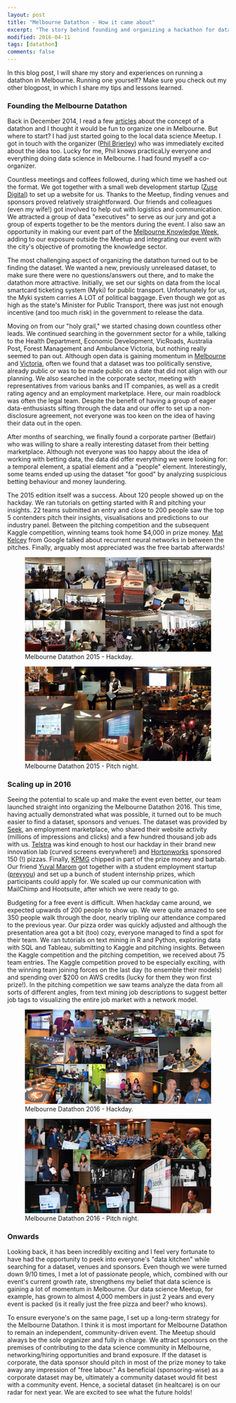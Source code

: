 ```yaml
---
layout: post
title: "Melbourne Datathon - How it came about"
excerpt: "The story behind founding and organizing a hackathon for data science."
modified: 2016-04-11
tags: [datathon]
comments: false
---
```


In this blog post, I will share my story and experiences on running a datathon in Melbourne. Running one yourself? Make sure you check out my other blogpost, in which I share my tips and lessons learned.

### Founding the Melbourne Datathon
Back in December 2014, I read a few [articles](http://www.datanami.com/2014/11/24/datathons-emerge-training-recruitment-tool/) about the concept of a datathon and I thought it would be fun to organize one in Melbourne. But where to start? I had just started going to the local data science Meetup. I got in touch with the organizer ([Phil Brierley](https://au.linkedin.com/in/philbrierley)) who was immediately excited about the idea too. Lucky for me, Phil knows practicaLly everyone and everything doing data science in Melbourne. I had found myself a co-organizer.

Countless meetings and coffees followed, during which time we hashed out the format. We got together with a small web development startup ([Zuse Digital](http://www.zusedigital.com/)) to set up a website for us. Thanks to the Meetup, finding venues and sponsors proved relatively straightforward. Our friends and colleagues (even my wife!) got involved to help out with logistics and communication. We attracted a group of data "executives" to serve as our jury and got a group of experts together to be the mentors during the event. I also saw an opportunity in making our event part of the [Melbourne Knowledge Week](http://www.melbourne.vic.gov.au/arts-and-culture/events-partnerships/melbourne-knowledge-week/Pages/melbourne-knowledge-week.aspx), adding to our exposure outside the Meetup and integrating our event with the city's objective of promoting the knowledge sector.  

The most challenging aspect of organizing the datathon turned out to be finding the dataset. We wanted a new, previously unreleased dataset, to make sure there were no questions/answers out there, and to make the datathon more attractive. Initially, we set our sights on data from the local smartcard ticketing system (Myki) for public transport. Unfortunately for us, the Myki system carries A LOT of political baggage. Even though we got as high as the state's Minister for Public Transport, there was just not enough incentive (and too much risk) in the government to release the data. 

Moving on from our "holy grail," we started chasing down countless other leads. We continued searching in the government sector for a while, talking to the Health Department, Economic Development, VicRoads, Australia Post, Forest Management and Ambulance Victoria, but nothing really seemed to pan out. Although open data is gaining momentum in [Melbourne](https://data.melbourne.vic.gov.au/) and [Victoria](https://www.data.vic.gov.au/), often we found that a dataset was too politically senstive, already public or was to be made public on a date that did not align with our planning. We also searched in the corporate sector, meeting with representatives from various banks and IT companies, as well as a credit rating agency and an employment marketplace. Here, our main roadblock was often the legal team. Despite the benefit of having a group of eager data-enthusiasts sifting through the data and our offer to set up a non-disclosure agreement, not everyone was too keen on the idea of having their data out in the open. 

After months of searching, we finally found a corporate partner (Betfair) who was willing to share a really interesting dataset from their betting marketplace. Although not everyone was too happy about the idea of working with betting data, the data did offer everything we were looking for: a temporal element, a spatial element and a "people" element. Interestingly, some teams ended up using the dataset "for good" by analyzing suspicious betting behaviour and money laundering.

The 2015 edition itself was a success. About 120 people showed up on the hackday. We ran tutorials on getting started with R and pitching your insights. 22 teams submitted an entry and close to 200 people saw the top 5 contenders pitch their insights, visualisations and predictions to our industry panel. Between the pitching competition and the subsequent Kaggle competition, winning teams took home $4,000 in prize money. [Mat Kelcey](http://matpalm.com/blog/) from Google talked about recurrent neural networks in between the pitches. Finally, arguably most appreciated was the free bartab afterwards!
<figure>
	<a href="/images/datathon2015_hackday.jpg"><img src="/images/datathon2015_hackday.jpg"></a>
	<figcaption>Melbourne Datathon 2015 - Hackday.</figcaption>
</figure>
<figure>
    <a href="/images/datathon2015_pitchnight.jpg"><img src="/images/datathon2015_pitchnight.jpg"></a>
    <figcaption>Melbourne Datathon 2015 - Pitch night.</figcaption>
</figure>

### Scaling up in 2016
Seeing the potential to scale up and make the event even better, our team launched straight into organizing the Melbourne Datathon 2016. This time, having actually demonstrated what was possible, it turned out to be much easier to find a dataset, sponsors and venues. The dataset was provided by [Seek](http://www.seek.com.au/), an employment marketplace, who shared their website activity (millions of impressions and clicks) and a few hundred thousand job ads with us. [Telstra](http://www.telstra.com.au) was kind enough to host our hackday in their brand new innovation lab (curved screens everywhere!) and [Hortonworks](http://hortonworks.com/) sponsored 150 (!) pizzas. Finally,  [KPMG](https://home.kpmg.com/au/en/home.html) chipped in part of the prize money and bartab. Our friend [Yuval Marom](https://au.linkedin.com/in/yuvalmarom) got together with a student employment startup ([prevyou](https://www.prevyou.com.au/)) and set up a bunch of student internship prizes, which participants could apply for. We scaled up our communication with MailChimp and Hootsuite, after which we were ready to go.

Budgeting for a free event is difficult. When hackday came around, we expected upwards of 200 people to show up. We were quite amazed to see 350 people walk through the door, nearly tripling our attendance compared to the previous year. Our pizza order was quickly adjusted and although the presentation area got a bit (too) cozy, everyone managed to find a spot for their team. We ran tutorials on text mining in R and Python, exploring data with SQL and Tableau, submitting to Kaggle and pitching insights. Between the Kaggle competition and the pitching competition, we received about 75 team entries. The Kaggle competition proved to be especially exciting, with the winning team joining forces on the last day (to ensemble their models) and spending over $200 on AWS credits (lucky for them they won first prize!). In the pitching competition we saw teams analyze the data from all sorts of different angles, from text mining job descriptions to suggest better job tags to visualizing the entire job market with a network model. 
<figure>
	<a href="/images/datathon2016_hackday.png"><img src="/images/datathon2016_hackday.png"></a>
	<figcaption>Melbourne Datathon 2016 - Hackday.</figcaption>
</figure>
<figure>
    <a href="/images/datathon2016_pitchnight.png"><img src="/images/datathon2016_pitchnight.png"></a>
    <figcaption>Melbourne Datathon 2016 - Pitch night.</figcaption>
</figure>

### Onwards
Looking back, it has been incredibly exciting and I feel very fortunate to have had the opportunity to peek into everyone's "data kitchen" while searching for a dataset, venues and sponsors. Even though we were turned down 9/10 times, I met a lot of passionate people, which, combined with our event's current growth rate, strengthens my belief that data science is gaining a lot of momentum in Melbourne. Our data science Meetup, for example, has grown to almost 4,000 members in just 2 years and every event is packed (is it really just the free pizza and beer? who knows).

To ensure everyone's on the same page, I set up a long-term strategy for the Melbourne Datathon. I think it is most important for Melbourne Datathon to remain an independent, community-driven event. The Meetup should always be the sole organizer and fully in charge. We attract sponsors on the premises of contributing to the data science community in Melbourne, networking/hiring opportunities and brand exposure. If the dataset is corporate, the data sponsor should pitch in most of the prize money to take away any impression of "free labour." As beneficial (sponsoring-wise) as a corporate dataset may be, ultimately a community dataset would fit best with a community event. Hence, a societal dataset (in healtcare) is on our radar for next year. We are excited to see what the future holds!
